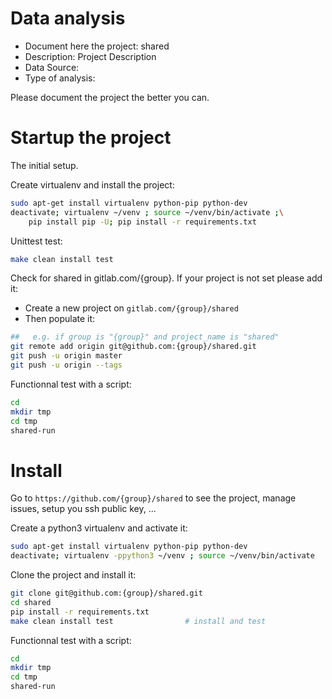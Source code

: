 # Data analysis
- Document here the project: shared
- Description: Project Description
- Data Source:
- Type of analysis:

Please document the project the better you can.

# Startup the project

The initial setup.

Create virtualenv and install the project:
```bash
sudo apt-get install virtualenv python-pip python-dev
deactivate; virtualenv ~/venv ; source ~/venv/bin/activate ;\
    pip install pip -U; pip install -r requirements.txt
```

Unittest test:
```bash
make clean install test
```

Check for shared in gitlab.com/{group}.
If your project is not set please add it:

- Create a new project on `gitlab.com/{group}/shared`
- Then populate it:

```bash
##   e.g. if group is "{group}" and project_name is "shared"
git remote add origin git@github.com:{group}/shared.git
git push -u origin master
git push -u origin --tags
```

Functionnal test with a script:

```bash
cd
mkdir tmp
cd tmp
shared-run
```

# Install

Go to `https://github.com/{group}/shared` to see the project, manage issues,
setup you ssh public key, ...

Create a python3 virtualenv and activate it:

```bash
sudo apt-get install virtualenv python-pip python-dev
deactivate; virtualenv -ppython3 ~/venv ; source ~/venv/bin/activate
```

Clone the project and install it:

```bash
git clone git@github.com:{group}/shared.git
cd shared
pip install -r requirements.txt
make clean install test                # install and test
```
Functionnal test with a script:

```bash
cd
mkdir tmp
cd tmp
shared-run
```
